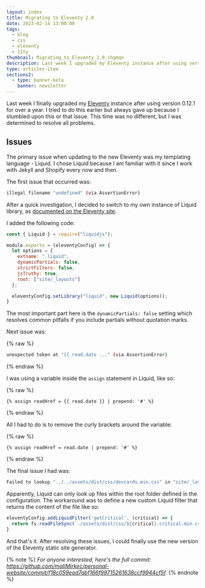 ```yaml
---
layout: index
title: Migrating to Eleventy 2.0
date: 2023-02-14 13:00:00
tags:
  - blog
  - css
  - eleventy
  - 11ty
thumbnail: Migrating_to_Eleventy_2.0_chgmqn
description: Last week I upgraded my Eleventy instance after using version 0.12.1 for over a year. I was determined to resolve and document all problems during the process.
type: articles-item
sections2:
  - type: banner-beta
    banner: newsletter
---
```


Last week I finally upgraded my [Eleventy](https://www.11ty.dev/) instance after using version 0.12.1 for over a year. I tried to do this earlier but always gave up because I stumbled upon this or that issue. This time was no different, but I was determined to resolve all problems.

## Issues

The primary issue when updating to the new Eleventy was my templating language - Liquid. I chose Liquid because I am familiar with it since I work with Jekyll and Shopify every now and then.

The first issue that occurred was:

```bash
illegal filename "undefined" (via AssertionError)
```

After a quick investigation, I decided to switch to my own instance of Liquid library, as [documented on the Eleventy site](https://www.11ty.dev/docs/languages/liquid/#optional-set-your-own-library-instance).

I added the following code:

```js
const { Liquid } = require("liquidjs");

module.exports = (eleventyConfig) => {
  let options = {
    extname: ".liquid",
    dynamicPartials: false,
    strictFilters: false,
    jsTruthy: true,
    root: ["site/_layouts"]
  };

  eleventyConfig.setLibrary("liquid", new Liquid(options));
}
```

The most important part here is the `dynamicPartials: false` setting which resolves common pitfalls if you include partials without quotation marks.

Next issue was:

{% raw %}
```bash
unexpected token at "{{ read.date ..." (via AssertionError)
```
{% endraw %}

I was using a variable inside the `assign` statement in Liquid, like so:

{% raw %}
```liquid
{% assign readHref = {{ read.date }} | prepend: '#' %}
```
{% endraw %}

All I had to do is to remove the curly brackets around the variable:

{% raw %}
```liquid
{% assign readHref = read.date | prepend: '#' %}
```
{% endraw %}

The final issue I had was:

```bash
Failed to lookup "../../assets/dist/css/devcards.min.css" in "site/_layouts" (via Error)
```

Apparently, Liquid can only look up files within the root folder defined in the configuration. The workaround was to define a new custom Liquid filter that returns the content of the file like so:

```js
eleventyConfig.addLiquidFilter('getCritical', (critical) => {
  return fs.readFileSync(`./assets/dist/css/${critical}.critical.min.css`)
}
```

And that's it. After resolving these issues, I could finally use the new version of the Eleventy static site generator.

{% note %}
_For anyone interested, here's the full commit: <https://github.com/maliMirkec/personal-website/commit/f18c059ead7abf166f99715261638ccf9944cf5f>._
{% endnote %}
